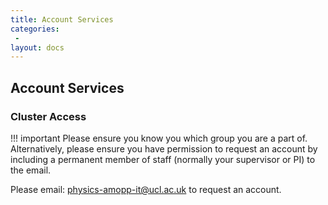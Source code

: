 ```yaml
---
title: Account Services
categories:
 -
layout: docs
---
```


## Account Services

### Cluster Access

!!! important
    Please ensure you know you which group you are a part of. Alternatively, please ensure you have permission to request an account by including a permanent member of staff (normally your supervisor or PI) to the email.

    
Please email: [physics-amopp-it@ucl.ac.uk](mailto:physics-amopp-it@ucl.ac.uk) to request an account.